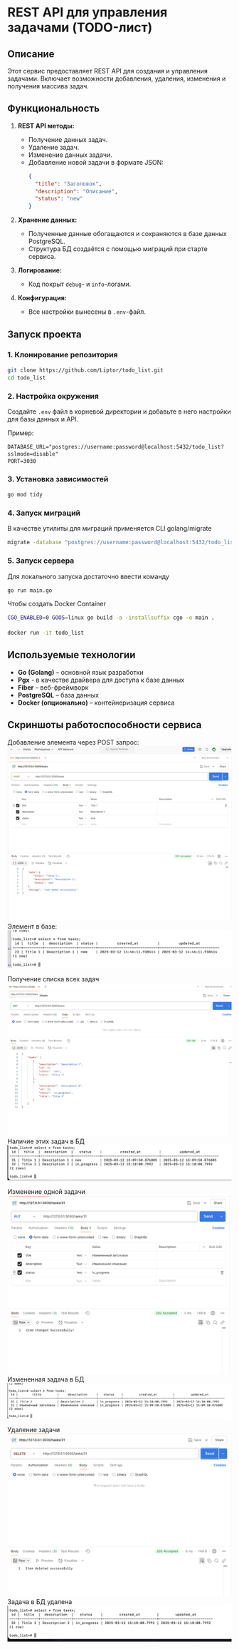 # REST API для управления задачами (TODO-лист)

## Описание
Этот сервис предоставляет REST API для создания и управления задачами. Включает возможности добавления, удаления, изменения и получения массива задач.

## Функциональность
1. **REST API методы:**
   - Получение данных задач.
   - Удаление задач.
   - Изменение данных задачи.
   - Добавление новой задачи в формате JSON:
     ```json
     {
       "title": "Заголовок",
       "description": "Описание",
       "status": "new"
     }
     ```
2. **Хранение данных:**
   - Полученные данные обогащаются и сохраняются в базе данных PostgreSQL.
   - Структура БД создаётся с помощью миграций при старте сервиса.

3. **Логирование:**
   - Код покрыт `debug`- и `info`-логами.
   
4. **Конфигурация:**
   - Все настройки вынесены в `.env`-файл.
   
## Запуск проекта
### 1. Клонирование репозитория
```sh
git clone https://github.com/Liptor/todo_list.git
cd todo_list
```

### 2. Настройка окружения
Создайте `.env` файл в корневой директории и добавьте в него настройки для базы данных и API.

Пример:
```env
DATABASE_URL="postgres://username:password@localhost:5432/todo_list?sslmode=disable"
PORT=3030

```

### 3. Установка зависимостей
```sh
go mod tidy
```

### 4. Запуск миграций
В качестве утилиты для миграций применяется CLI golang/migrate

```sh
migrate -database "postgres://username:password@localhost:5432/todo_list?sslmode=disable" -path internal/database/migration up 
```

### 5. Запуск сервера
Для локального запуска достаточно ввести команду

```sh
go run main.go
```

Чтобы создать Docker Container 

```sh
CGO_ENABLED=0 GOOS=linux go build -a -installsuffix cgo -o main .

docker run -it todo_list
```

## Используемые технологии
- **Go (Golang)** – основной язык разработки
- **Pgx** - в качестве драйвера для доступа к базе данных
- **Fiber** – веб-фреймворк
- **PostgreSQL** – база данных
- **Docker (опционально)** – контейнеризация сервиса


## Скриншоты работоспособности сервиса
Добавление элемента через POST запрос:
![alt text](<images/add_task.png>)
Элемент в базе:
![alt text](<images/add_task_db.png>)

Получение списка всех задач
![alt text](<images/task_list.png>)
Наличие этих задач в БД
![alt text](<images/task_list_db.png>)

Изменение одной задачи
![alt text](<images/change_task.png>)
Измененная задача в БД
![alt text](<images/change_task_db.png>)

Удаление задачи 
![alt text](<images/delete_task.png>)
Задача в БД удалена
![alt text](<images/delete_task_db.png>)